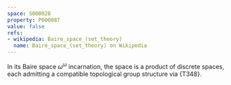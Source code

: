 ```yaml
---
space: S000028
property: P000087
value: false
refs:
- wikipedia: Baire_space_(set_theory)
  name: Baire_space_(set_theory) on Wikipedia
---
```


In its Baire space $\omega^\omega$ incarnation, the space is a product of discrete spaces, each admitting a compatible topological group structure via {T348}.
